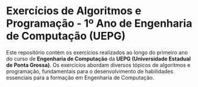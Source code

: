 # Exercícios de Algoritmos e Programação - 1º Ano de Engenharia de Computação (UEPG)

Este repositório contém os exercícios realizados ao longo do primeiro ano do curso de **Engenharia de Computação** da **UEPG (Universidade Estadual de Ponta Grossa)**. Os exercícios abordam diversos tópicos de algoritmos e programação, fundamentais para o desenvolvimento de habilidades essenciais para a formação em Engenharia de Computação.

